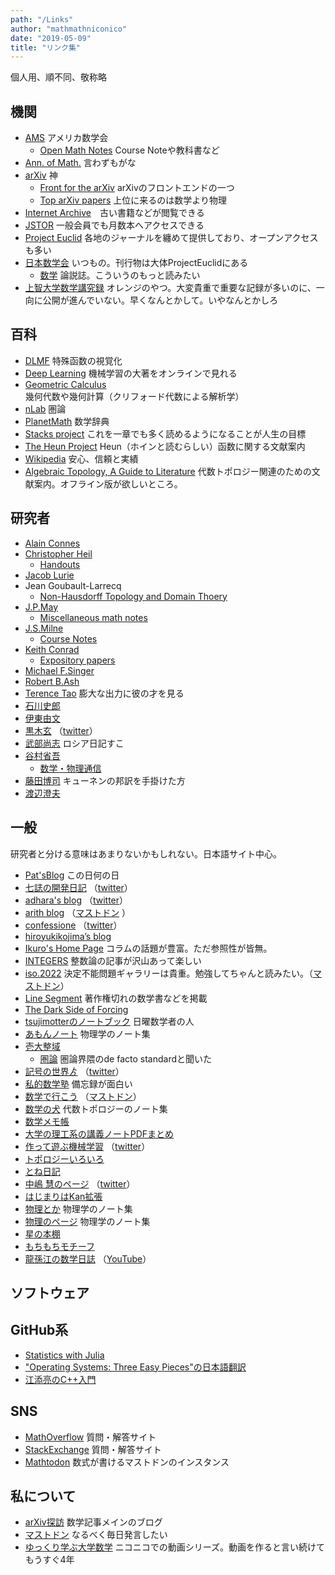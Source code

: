 ```yaml
---
path: "/Links"
author: "mathmathniconico"
date: "2019-05-09"
title: "リンク集"
---
```


個人用、順不同、敬称略

## 機関

- [AMS](https://www.ams.org/home/page) アメリカ数学会
    - [Open Math Notes](https://www.ams.org/open-math-notes) Course Noteや教科書など
- [Ann. of Math.](http://annals.math.princeton.edu/) 言わずもがな
- [arXiv](https://arxiv.org/) 神
    - [Front for the arXiv](http://front.math.ucdavis.edu/) arXivのフロントエンドの一つ
    - [Top arXiv papers](https://scirate.com/) 上位に来るのは数学より物理
- [Internet Archive](https://archive.org/)　古い書籍などが閲覧できる
- [JSTOR](https://www.jstor.org/) 一般会員でも月数本へアクセスできる 
- [Project Euclid](https://projecteuclid.org/) 各地のジャーナルを纏めて提供しており、オープンアクセスも多い
- [日本数学会](http://mathsoc.jp/) いつもの。刊行物は大体ProjectEuclidにある
    - [数学](https://www.jstage.jst.go.jp/browse/sugaku/-char/ja/) 論説誌。こういうのもっと読みたい
- [上智大学数学講究録](http://dept.sophia.ac.jp/g/st/math/lecnotes.html) オレンジのやつ。大変貴重で重要な記録が多いのに、一向に公開が進んでいない。早くなんとかして。いやなんとかしろ


## 百科

- [DLMF](https://dlmf.nist.gov/) 特殊函数の視覚化
- [Deep Learning](https://www.deeplearningbook.org/) 機械学習の大著をオンラインで見れる
- [Geometric Calculus](http://geocalc.clas.asu.edu/) 幾何代数や幾何計算（クリフォード代数による解析学）
- [nLab](https://ncatlab.org/nlab/show/HomePage) 圏論
- [PlanetMath](https://planetmath.org/) 数学辞典
- [Stacks project](https://stacks.math.columbia.edu/) これを一章でも多く読めるようになることが人生の目標
- [The Heun Project](https://www.theheunproject.org/bibliography.html) Heun（ホインと読むらしい）函数に関する文献案内
- [Wikipedia](https://en.wikipedia.org/wiki/Main_Page) 安心、信頼と実績
- [Algebraic Topology, A Guide to Literature](http://pantodon.shinshu-u.ac.jp/topology/literature/) 代数トポロジー関連のための文献案内。オフライン版が欲しいところ。



## 研究者

- [Alain Connes](http://www.alainconnes.org/en/)
- [Christopher Heil](http://people.math.gatech.edu/~heil/)
    - [Handouts](http://people.math.gatech.edu/~heil/handouts/)
- [Jacob Lurie](http://www.math.harvard.edu/~lurie/)
- Jean Goubault-Larrecq
    - [Non-Hausdorff Topology and Domain Thoery](http://projects.lsv.ens-cachan.fr/topology/)
- [J.P.May](http://www.math.uchicago.edu/~may/)
    - [Miscellaneous math notes](http://www.math.uchicago.edu/~may/MISCMaster.html)
- [J.S.Milne](https://www.jmilne.org/math/index.html)
    - [Course Notes](https://www.jmilne.org/math/CourseNotes/index.html)
- [Keith Conrad](https://kconrad.math.uconn.edu/)
    - [Expository papers](https://kconrad.math.uconn.edu/blurbs/)
- [Michael F.Singer](https://singer.math.ncsu.edu/)
- [Robert B.Ash](https://faculty.math.illinois.edu/~r-ash/)
- [Terence Tao](https://terrytao.wordpress.com/) 膨大な出力に彼の才を見る
- [石川史郎](http://www.math.keio.ac.jp/~ishikawa/index.html)
- [伊東由文](http://wwwa.pikara.ne.jp/yoshifumi/)
- [黒木玄](https://genkuroki.github.io/documents/) （[twitter](https://twitter.com/genkuroki)）
- [武部尚志](https://researchmap.jp/takebe/) ロシア日記すこ
- [谷村省吾](http://www.phys.cs.is.nagoya-u.ac.jp/~tanimura/)
    - [数学・物理通信](http://www.phys.cs.is.nagoya-u.ac.jp/~tanimura/math-phys/index.html)
- [藤田博司](http://www.tenasaku.com/tenasaku/) キューネンの邦訳を手掛けた方
- [渡辺澄夫](http://watanabe-www.math.dis.titech.ac.jp/users/swatanab/index-j.html)



## 一般

研究者と分ける意味はあまりないかもしれない。日本語サイト中心。
- [Pat'sBlog](https://pballew.blogspot.com/) この日何の日
- [七誌の開発日記](http://7shi.hateblo.jp/) （[twitter](https://twitter.com/7shi)）
- [adhara's blog](https://twitter.com/subarusatosi) （[twitter](https://twitter.com/adhara_mathphys)）
- [arith blog](https://arith.hatenablog.com/) （[マストドン](https://mathtod.online/@miyu) ）
- [confessione](https://pechod-dynol.amebaownd.com/) （[twitter](https://twitter.com/Pechod_dynol)）
- [hiroyukikojima’s blog](https://hiroyukikojima.hatenablog.com/)
- [Ikuro's Home Page](http://ikuro-kotaro.sakura.ne.jp/) コラムの話題が豊富。ただ参照性が皆無。
- [INTEGERS](http://integers.hatenablog.com/archive) 整数論の記事が沢山あって楽しい
- [iso.2022](http://iso.2022.jp/) 決定不能問題ギャラリーは貴重。勉強してちゃんと読みたい。（[マストドン](https://mathtod.online/@waidotto)）
- [Line Segment](https://linesegment.web.fc2.com/) 著作権切れの数学書などを掲載
- [The Dark Side of Forcing](https://forcing.nagoya/)
- [tsujimotterのノートブック](http://tsujimotter.hatenablog.com/) 日曜数学者の人
- [あもんノート](https://amonphys.web.fc2.com/) 物理学のノート集
- [壱大整域](http://alg-d.com/)
    - [圏論](http://alg-d.com/math/kan_extension/) 圏論界隈のde facto standardと聞いた
- [記号の世界ゟ](http://tetobourbaki.hatenablog.com/) （[twitter](https://twitter.com/lovebourbaki)）
- [私的数学塾](http://shochandas.xsrv.jp/) 備忘録が面白い
- [数学で行こう](https://go-with-math.blogspot.com/) （[マストドン](https://mathtod.online/@tanaka2017)）
- [数学の犬](http://eldesh.yukishigure.com/) 代数トポロジーのノート集
- [数学メモ帳](http://troy-sugaku-t.hatenablog.com/)
- [大学の理工系の講義ノートPDFまとめ](https://language-and-engineering.hatenablog.jp/entry/20140620/PDFLectureNotesOnUniversity)
- [作って遊ぶ機械学習](http://machine-learning.hatenablog.com/) （[twitter](https://twitter.com/sammy_suyama)）
- [トポロジーいろいろ](https://yamyamtopo.wordpress.com/)
- [とね日記](https://blog.goo.ne.jp/ktonegaw)
- [中嶋 慧のページ](http://physnakajima.html.xdomain.jp/) （[twitter](https://twitter.com/subarusatosi)）
- [はじまりはKan拡張](https://infinitytopos.wordpress.com/) 
- [物理とか](https://whyitsso.net/index.html) 物理学のノート集
- [物理のページ](http://physnd.html.xdomain.jp/top.html) 物理学のノート集
- [星の本棚](http://yagami12.hatenablog.com/)
- [もちもちモチーフ](https://asuka-math.amebaownd.com/)
- [龍孫江の数学日誌](http://blog.livedoor.jp/ron1827-algebras/) （[YouTube](https://www.youtube.com/channel/UCO34XpHxdG8P2n5aTPXSaZQ)）



## ソフトウェア




## GitHub系

- [Statistics with Julia](https://github.com/h-Klok/StatsWithJuliaBook)
- ["Operating Systems: Three Easy Pieces"の日本語翻訳](https://github.com/syarochan/Operating-Systems-Three-Easy-Pieces-in-japanese)
- [江添亮のC++入門](https://ezoeryou.github.io/cpp-intro/)



## SNS

- [MathOverflow](https://mathoverflow.net/) 質問・解答サイト
- [StackExchange](https://math.stackexchange.com/) 質問・解答サイト
- [Mathtodon](https://mathtod.online/about) 数式が書けるマストドンのインスタンス



## 私について

- [arXiv探訪](https://arxiv.hatenablog.com/) 数学記事メインのブログ
- [マストドン](https://mathtod.online/@mathmathniconico) なるべく毎日発言したい
- [ゆっくり学ぶ大学数学](https://www.nicovideo.jp/mylist/51910166) ニコニコでの動画シリーズ。動画を作ると言い続けてもうすぐ4年
